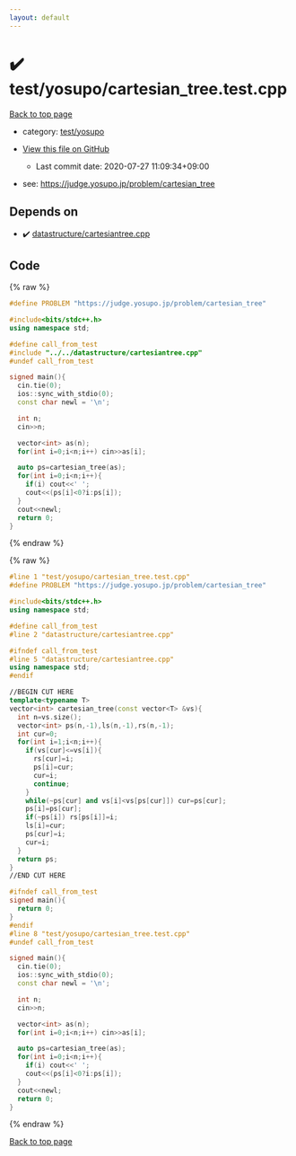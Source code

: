 ```yaml
---
layout: default
---
```


<!-- mathjax config similar to math.stackexchange -->
<script type="text/javascript" async
  src="https://cdnjs.cloudflare.com/ajax/libs/mathjax/2.7.5/MathJax.js?config=TeX-MML-AM_CHTML">
</script>
<script type="text/x-mathjax-config">
  MathJax.Hub.Config({
    TeX: { equationNumbers: { autoNumber: "AMS" }},
    tex2jax: {
      inlineMath: [ ['$','$'] ],
      processEscapes: true
    },
    "HTML-CSS": { matchFontHeight: false },
    displayAlign: "left",
    displayIndent: "2em"
  });
</script>

<script type="text/javascript" src="https://cdnjs.cloudflare.com/ajax/libs/jquery/3.4.1/jquery.min.js"></script>
<script src="https://cdn.jsdelivr.net/npm/jquery-balloon-js@1.1.2/jquery.balloon.min.js" integrity="sha256-ZEYs9VrgAeNuPvs15E39OsyOJaIkXEEt10fzxJ20+2I=" crossorigin="anonymous"></script>
<script type="text/javascript" src="../../../assets/js/copy-button.js"></script>
<link rel="stylesheet" href="../../../assets/css/copy-button.css" />


# :heavy_check_mark: test/yosupo/cartesian_tree.test.cpp

<a href="../../../index.html">Back to top page</a>

* category: <a href="../../../index.html#0b58406058f6619a0f31a172defc0230">test/yosupo</a>
* <a href="{{ site.github.repository_url }}/blob/master/test/yosupo/cartesian_tree.test.cpp">View this file on GitHub</a>
    - Last commit date: 2020-07-27 11:09:34+09:00


* see: <a href="https://judge.yosupo.jp/problem/cartesian_tree">https://judge.yosupo.jp/problem/cartesian_tree</a>


## Depends on

* :heavy_check_mark: <a href="../../../library/datastructure/cartesiantree.cpp.html">datastructure/cartesiantree.cpp</a>


## Code

<a id="unbundled"></a>
{% raw %}
```cpp
#define PROBLEM "https://judge.yosupo.jp/problem/cartesian_tree"

#include<bits/stdc++.h>
using namespace std;

#define call_from_test
#include "../../datastructure/cartesiantree.cpp"
#undef call_from_test

signed main(){
  cin.tie(0);
  ios::sync_with_stdio(0);
  const char newl = '\n';

  int n;
  cin>>n;

  vector<int> as(n);
  for(int i=0;i<n;i++) cin>>as[i];

  auto ps=cartesian_tree(as);
  for(int i=0;i<n;i++){
    if(i) cout<<' ';
    cout<<(ps[i]<0?i:ps[i]);
  }
  cout<<newl;
  return 0;
}

```
{% endraw %}

<a id="bundled"></a>
{% raw %}
```cpp
#line 1 "test/yosupo/cartesian_tree.test.cpp"
#define PROBLEM "https://judge.yosupo.jp/problem/cartesian_tree"

#include<bits/stdc++.h>
using namespace std;

#define call_from_test
#line 2 "datastructure/cartesiantree.cpp"

#ifndef call_from_test
#line 5 "datastructure/cartesiantree.cpp"
using namespace std;
#endif

//BEGIN CUT HERE
template<typename T>
vector<int> cartesian_tree(const vector<T> &vs){
  int n=vs.size();
  vector<int> ps(n,-1),ls(n,-1),rs(n,-1);
  int cur=0;
  for(int i=1;i<n;i++){
    if(vs[cur]<=vs[i]){
      rs[cur]=i;
      ps[i]=cur;
      cur=i;
      continue;
    }
    while(~ps[cur] and vs[i]<vs[ps[cur]]) cur=ps[cur];
    ps[i]=ps[cur];
    if(~ps[i]) rs[ps[i]]=i;
    ls[i]=cur;
    ps[cur]=i;
    cur=i;
  }
  return ps;
}
//END CUT HERE

#ifndef call_from_test
signed main(){
  return 0;
}
#endif
#line 8 "test/yosupo/cartesian_tree.test.cpp"
#undef call_from_test

signed main(){
  cin.tie(0);
  ios::sync_with_stdio(0);
  const char newl = '\n';

  int n;
  cin>>n;

  vector<int> as(n);
  for(int i=0;i<n;i++) cin>>as[i];

  auto ps=cartesian_tree(as);
  for(int i=0;i<n;i++){
    if(i) cout<<' ';
    cout<<(ps[i]<0?i:ps[i]);
  }
  cout<<newl;
  return 0;
}

```
{% endraw %}

<a href="../../../index.html">Back to top page</a>

